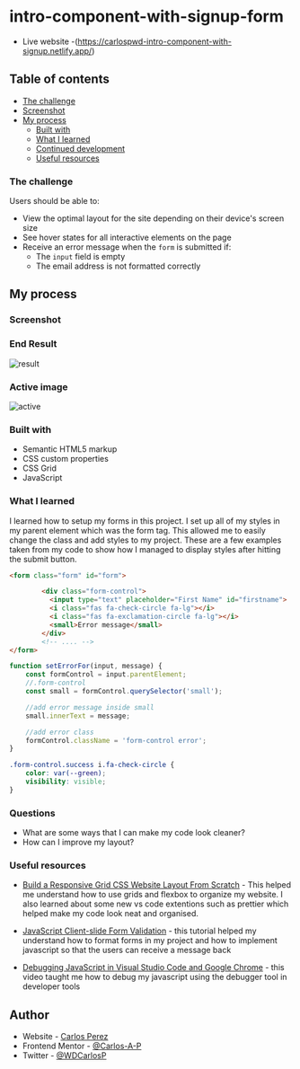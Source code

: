 # intro-component-with-signup-form

- Live website -(https://carlospwd-intro-component-with-signup.netlify.app/)

## Table of contents

- [The challenge](#the-challenge)
- [Screenshot](#screenshot)
- [My process](#my-process)
  - [Built with](#built-with)
  - [What I learned](#what-i-learned)
  - [Continued development](#continued-development)
  - [Useful resources](#useful-resources)

### The challenge

Users should be able to:

- View the optimal layout for the site depending on their device's screen size
- See hover states for all interactive elements on the page
- Receive an error message when the `form` is submitted if:
  - The `input` field is empty
  - The email address is not formatted correctly

## My process

### Screenshot

### End Result

![result](https://user-images.githubusercontent.com/85038929/126002233-1ca03e52-19a3-4ae2-a50a-4f2081fb736e.JPG)

### Active image

![active](https://user-images.githubusercontent.com/85038929/126002262-2736b782-427b-41f2-badd-d582eaa1fb35.JPG)

### Built with

- Semantic HTML5 markup
- CSS custom properties
- CSS Grid
- JavaScript

### What I learned

I learned how to setup my forms in this project. I set up all of my styles in my parent element which was the form tag. This allowed me to easily change the class and add styles to my project. These are a few examples taken from my code to show how I managed to display styles after hitting the submit button.

```HTML
<form class="form" id="form">

        <div class="form-control">
          <input type="text" placeholder="First Name" id="firstname">
          <i class="fas fa-check-circle fa-lg"></i>
          <i class="fas fa-exclamation-circle fa-lg"></i>
          <small>Error message</small>
        </div>
        <!-- .... -->
</form>

```

```Javascript
function setErrorFor(input, message) {
    const formControl = input.parentElement;
    //.form-control
    const small = formControl.querySelector('small');

    //add error message inside small
    small.innerText = message;

    //add error class
    formControl.className = 'form-control error';
}
```

```CSS
.form-control.success i.fa-check-circle {
	color: var(--green);
	visibility: visible;
}
```

### Questions

- What are some ways that I can make my code look cleaner?
- How can I improve my layout?

### Useful resources

- [Build a Responsive Grid CSS Website Layout From Scratch](https://www.youtube.com/watch?v=moBhzSC455o&ab_channel=TraversyMedia) - This helped me understand how to use grids and flexbox to organize my website. I also learned about some new vs code extentions such as prettier which helped make my code look neat and organised.

- [JavaScript Client-slide Form Validation](https://www.youtube.com/watch?v=rsd4FNGTRBw&ab_channel=FlorinPop) - this tutorial helped my understand how to format forms in my project and how to implement javascript so that the users can receive a message back

- [Debugging JavaScript in Visual Studio Code and Google Chrome](https://www.youtube.com/watch?v=AX7uybwukkk&ab_channel=JamesQQuick) - this video taught me how to debug my javascript using the debugger tool in developer tools

## Author

- Website - [Carlos Perez](https://www.site.com)
- Frontend Mentor - [@Carlos-A-P](https://www.frontendmentor.io/profile/yourusername)
- Twitter - [@WDCarlosP](https://www.twitter.com/WDCarlosP)
